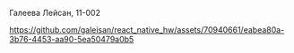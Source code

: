 Галеева Лейсан, 11-002


https://github.com/galeisan/react_native_hw/assets/70940661/eabea80a-3b76-4453-aa90-5ea50479a0b5

